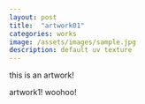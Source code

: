 ```yaml
---
layout: post
title:  "artwork01"
categories: works
image: /assets/images/sample.jpg
description: default uv texture
---
```

this is an artwork!

artwork1! woohoo!
